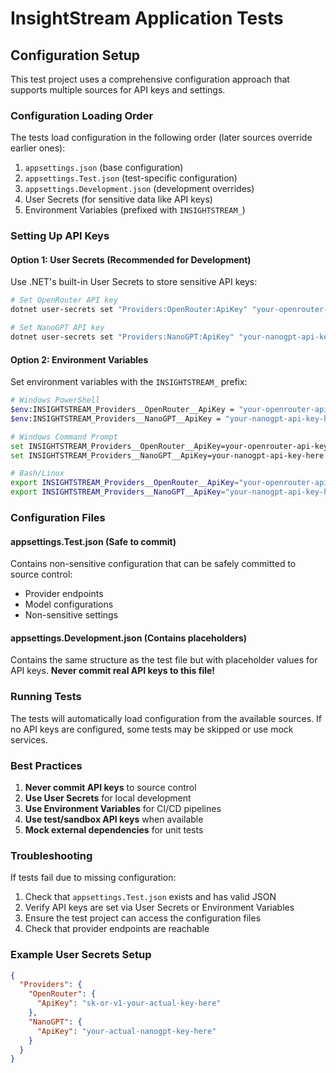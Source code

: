# InsightStream Application Tests

## Configuration Setup

This test project uses a comprehensive configuration approach that supports multiple sources for API keys and settings.

### Configuration Loading Order

The tests load configuration in the following order (later sources override earlier ones):

1. `appsettings.json` (base configuration)
2. `appsettings.Test.json` (test-specific configuration)
3. `appsettings.Development.json` (development overrides)
4. User Secrets (for sensitive data like API keys)
5. Environment Variables (prefixed with `INSIGHTSTREAM_`)

### Setting Up API Keys

#### Option 1: User Secrets (Recommended for Development)

Use .NET's built-in User Secrets to store sensitive API keys:

```bash
# Set OpenRouter API key
dotnet user-secrets set "Providers:OpenRouter:ApiKey" "your-openrouter-api-key-here"

# Set NanoGPT API key
dotnet user-secrets set "Providers:NanoGPT:ApiKey" "your-nanogpt-api-key-here"
```

#### Option 2: Environment Variables

Set environment variables with the `INSIGHTSTREAM_` prefix:

```bash
# Windows PowerShell
$env:INSIGHTSTREAM_Providers__OpenRouter__ApiKey = "your-openrouter-api-key-here"
$env:INSIGHTSTREAM_Providers__NanoGPT__ApiKey = "your-nanogpt-api-key-here"

# Windows Command Prompt
set INSIGHTSTREAM_Providers__OpenRouter__ApiKey=your-openrouter-api-key-here
set INSIGHTSTREAM_Providers__NanoGPT__ApiKey=your-nanogpt-api-key-here

# Bash/Linux
export INSIGHTSTREAM_Providers__OpenRouter__ApiKey="your-openrouter-api-key-here"
export INSIGHTSTREAM_Providers__NanoGPT__ApiKey="your-nanogpt-api-key-here"
```

### Configuration Files

#### appsettings.Test.json (Safe to commit)
Contains non-sensitive configuration that can be safely committed to source control:
- Provider endpoints
- Model configurations
- Non-sensitive settings

#### appsettings.Development.json (Contains placeholders)
Contains the same structure as the test file but with placeholder values for API keys.
**Never commit real API keys to this file!**

### Running Tests

The tests will automatically load configuration from the available sources. If no API keys are configured, some tests may be skipped or use mock services.

### Best Practices

1. **Never commit API keys** to source control
2. **Use User Secrets** for local development
3. **Use Environment Variables** for CI/CD pipelines
4. **Use test/sandbox API keys** when available
5. **Mock external dependencies** for unit tests

### Troubleshooting

If tests fail due to missing configuration:

1. Check that `appsettings.Test.json` exists and has valid JSON
2. Verify API keys are set via User Secrets or Environment Variables
3. Ensure the test project can access the configuration files
4. Check that provider endpoints are reachable

### Example User Secrets Setup

```json
{
  "Providers": {
    "OpenRouter": {
      "ApiKey": "sk-or-v1-your-actual-key-here"
    },
    "NanoGPT": {
      "ApiKey": "your-actual-nanogpt-key-here"
    }
  }
}